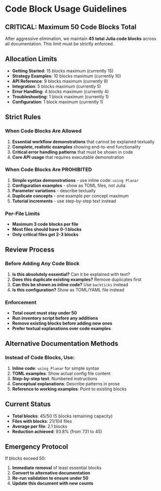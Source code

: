 # Code Block Usage Guidelines

## CRITICAL: Maximum 50 Code Blocks Total

After aggressive elimination, we maintain **45 total Julia code blocks** across all documentation. This limit must be strictly enforced.

## Allocation Limits

- **Getting Started**: 15 blocks maximum (currently 15)
- **Strategy Examples**: 10 blocks maximum (currently 10)  
- **API Reference**: 9 blocks maximum (currently 9)
- **Integration**: 5 blocks maximum (currently 5)
- **Error Handling**: 4 blocks maximum (currently 4)
- **Troubleshooting**: 1 block maximum (currently 1)
- **Configuration**: 1 block maximum (currently 1)

## Strict Rules

### When Code Blocks Are Allowed
1. **Essential workflow demonstrations** that cannot be explained textually
2. **Complete, realistic examples** showing end-to-end functionality
3. **Critical error handling patterns** that must be shown in code
4. **Core API usage** that requires executable demonstration

### When Code Blocks Are PROHIBITED
1. **Simple syntax demonstrations** - use inline code: `using Planar`
2. **Configuration examples** - show as TOML files, not Julia
3. **Parameter variations** - describe textually
4. **Duplicate concepts** - one example per concept maximum
5. **Tutorial increments** - use step-by-step text instead

### Per-File Limits
- **Maximum 3 code blocks per file**
- **Most files should have 0-1 blocks**
- **Only critical files get 2-3 blocks**

## Review Process

### Before Adding Any Code Block
1. **Is this absolutely essential?** Can it be explained with text?
2. **Does this duplicate existing examples?** Remove duplicates first
3. **Can this be shown as inline code?** Use `backticks` instead
4. **Is this configuration?** Show as TOML/YAML file instead

### Enforcement
- **Total count must stay under 50**
- **Run inventory script before any additions**
- **Remove existing blocks before adding new ones**
- **Prefer textual explanations over code examples**

## Alternative Documentation Methods

### Instead of Code Blocks, Use:
1. **Inline code**: `using Planar` for simple syntax
2. **TOML examples**: Show actual config file content
3. **Step-by-step text**: Numbered instructions
4. **Conceptual explanations**: Describe patterns in prose
5. **Reference to working examples**: Point to existing blocks

## Current Status
- **Total blocks**: 45/50 (5 blocks remaining capacity)
- **Files with blocks**: 21/104 files
- **Average per file**: 2.1 blocks
- **Reduction achieved**: 93.8% (from 731 to 45)

## Emergency Protocol
If blocks exceed 50:
1. **Immediate removal** of least essential blocks
2. **Convert to alternative documentation**
3. **Re-run validation to ensure under 50**
4. **Update this document with new counts**